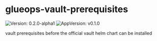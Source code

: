 # glueops-vault-prerequisites

![Version: 0.2.0-alpha1](https://img.shields.io/badge/Version-0.2.0--alpha1-informational?style=flat-square) ![AppVersion: v0.1.0](https://img.shields.io/badge/AppVersion-v0.1.0-informational?style=flat-square)

vault prerequisites before the official vault helm chart can be installed

